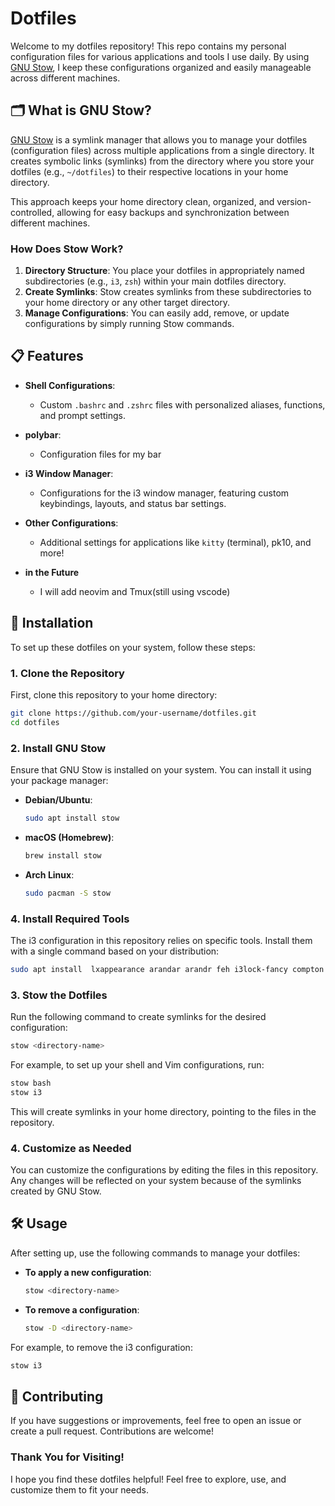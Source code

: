 # Dotfiles
Welcome to my dotfiles repository! This repo contains my personal configuration files for various applications and tools I use daily. By using [GNU Stow](https://www.gnu.org/software/stow/), I keep these configurations organized and easily manageable across different machines.

## 🗂 What is GNU Stow?

[GNU Stow](https://www.gnu.org/software/stow/) is a symlink manager that allows you to manage your dotfiles (configuration files) across multiple applications from a single directory. It creates symbolic links (symlinks) from the directory where you store your dotfiles (e.g., `~/dotfiles`) to their respective locations in your home directory.

This approach keeps your home directory clean, organized, and version-controlled, allowing for easy backups and synchronization between different machines.

### How Does Stow Work?

1. **Directory Structure**: You place your dotfiles in appropriately named subdirectories (e.g., `i3`, `zsh`) within your main dotfiles directory.
2. **Create Symlinks**: Stow creates symlinks from these subdirectories to your home directory or any other target directory.
3. **Manage Configurations**: You can easily add, remove, or update configurations by simply running Stow commands.

## 📋 Features

- **Shell Configurations**:
  - Custom `.bashrc` and `.zshrc` files with personalized aliases, functions, and prompt settings.
- **polybar**:
  - Configuration files for my bar 
- **i3 Window Manager**:
  - Configurations for the i3 window manager, featuring custom keybindings, layouts, and status bar settings.

- **Other Configurations**:
  - Additional settings for applications like `kitty` (terminal), pk10, and more!
- **in the Future**
  - I will add neovim and Tmux(still using vscode)
## 🚀 Installation

To set up these dotfiles on your system, follow these steps:

### 1. Clone the Repository

First, clone this repository to your home directory:

```bash
git clone https://github.com/your-username/dotfiles.git
cd dotfiles
```
### 2. Install GNU Stow

Ensure that GNU Stow is installed on your system. You can install it using your package manager:

- **Debian/Ubuntu**:

  ```bash
  sudo apt install stow
  ```

- **macOS (Homebrew)**:

  ```bash
  brew install stow
  ```

- **Arch Linux**:

  ```bash
  sudo pacman -S stow
  ```
  
### 4. Install Required Tools

The i3 configuration in this repository relies on specific tools. Install them with a single command based on your distribution:

 ```bash
sudo apt install  lxappearance arandar arandr feh i3lock-fancy compton xautolock i3lock kitty thunar rofi maim xdotool xclip pulseaudio-utils brightnessctl
```


### 3. Stow the Dotfiles

Run the following command to create symlinks for the desired configuration:

```sh
stow <directory-name>
```

For example, to set up your shell and Vim configurations, run:

```sh
stow bash
stow i3
```

This will create symlinks in your home directory, pointing to the files in the repository.

### 4. Customize as Needed

You can customize the configurations by editing the files in this repository. Any changes will be reflected on your system because of the symlinks created by GNU Stow.

## 🛠️ Usage

After setting up, use the following commands to manage your dotfiles:

- **To apply a new configuration**: 

  ```sh
  stow <directory-name>
  ```

- **To remove a configuration**:

  ```sh
  stow -D <directory-name>
  ```

For example, to remove the i3 configuration:

```sh
stow i3
```


## 🤝 Contributing

If you have suggestions or improvements, feel free to open an issue or create a pull request. Contributions are welcome!


### Thank You for Visiting!

I hope you find these dotfiles helpful! Feel free to explore, use, and customize them to fit your needs.












